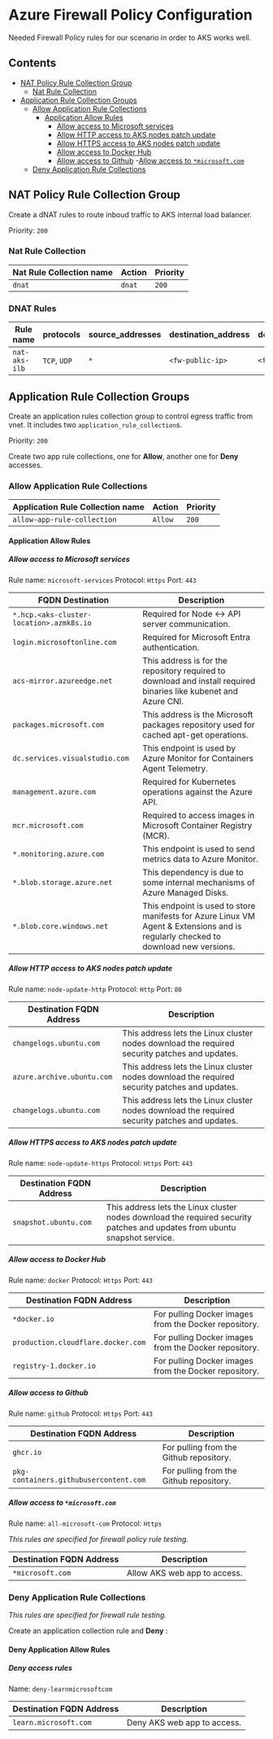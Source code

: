 # Azure Firewall Policy Configuration

Needed Firewall Policy rules for our scenario in order to AKS works well.

## Contents

- [NAT Policy Rule Collection Group](#nat-policy-rule-collection-group)
  - [Nat Rule Collection](#nat-rule-collection)
- [Application Rule Collection Groups](#application-rule-collection-groups)
  - [Allow Application Rule Collections](#allow-application-rule-collections)
    - [Application Allow Rules](#application-allow-rules)
      - [Allow access to Microsoft services](#allow-access-to-microsoft-services)
      - [Allow HTTP access to AKS nodes patch update](#allow-http-access-to-aks-nodes-patch-update)
      - [Allow HTTPS access to AKS nodes patch update](#allow-https-access-to-aks-nodes-patch-update)
      - [Allow access to Docker Hub](#allow-access-to-docker-hub)
      - [Allow access to Github](#allow-access-to-github)
      -[Allow access to `*microsoft.com`](#allow-access-to-microsoftcom)
  - [Deny Application Rule Collections](#deny-application-rule-collections)

## NAT Policy Rule Collection Group

Create a dNAT rules to route inboud traffic to AKS internal load balancer.

Priority: `200`

### Nat Rule Collection

| Nat Rule Collection name           | Action  | Priority     |
|------------------------------------|---------|------------|
| `dnat`                             |  `dnat`  | `200`       |

### DNAT Rules

| Rule name | protocols | source_addresses | destination_address  | destination_ports | translated_address | translated_port |
|----------|---------------|----------|--------|-----------|------------|------------|
| `nat-aks-ilb`  | `TCP`, `UDP`  | `*`  | `<fw-public-ip>` | `<fw-public-port>` | `<aks-ilb-private-ip>`   | `aks-ilb-port`  |

## Application Rule Collection Groups

Create an application rules collection group to control egress traffic from vnet. It includes two `application_rule_collection`s.

Priority: `200`

Create two app rule collections, one for __Allow__, another one for __Deny__ accesses.

### Allow Application Rule Collections

| Application Rule Collection name   | Action  | Priority     |
|------------------------------------|---------|------------|
| `allow-app-rule-collection`        |  `Allow`  | `200`       |

#### Application Allow Rules

##### Allow access to Microsoft services

Rule name: `microsoft-services`
Protocol: `Https`
Port: `443`

| FQDN Destination                   | Description         |
|------------------------------------|---------------------|
| `*.hcp.<aks-cluster-location>.azmk8s.io`  | Required for Node <-> API server communication. |
| `login.microsoftonline.com`        | Required for Microsoft Entra authentication. |
| `acs-mirror.azureedge.net`         | This address is for the repository required to download and install required binaries like kubenet and Azure CNI.|
| `packages.microsoft.com`           | This address is the Microsoft packages repository used for cached apt-get operations. |
| `dc.services.visualstudio.com`     | This endpoint is used by Azure Monitor for Containers Agent Telemetry. |
| `management.azure.com`             | Required for Kubernetes operations against the Azure API. |
| `mcr.microsoft.com`                | Required to access images in Microsoft Container Registry (MCR). |
| `*.monitoring.azure.com`           | This endpoint is used to send metrics data to Azure Monitor. |
| `*.blob.storage.azure.net` | This dependency is due to some internal mechanisms of Azure Managed Disks.   |
| `*.blob.core.windows.net`  | This endpoint is used to store manifests for Azure Linux VM Agent & Extensions and is regularly checked to download new versions. |

##### Allow HTTP access to AKS nodes patch update

Rule name: `node-update-http`
Protocol: `Http`
Port: `80`

| Destination FQDN Address           | Description                   |
|------------------------------------|------------------------------|
| `changelogs.ubuntu.com`            | This address lets the Linux cluster nodes download the required security patches and updates. |
| `azure.archive.ubuntu.com`         | This address lets the Linux cluster nodes download the required security patches and updates. |
| `changelogs.ubuntu.com`             | This address lets the Linux cluster nodes download the required security patches and updates. |

##### Allow HTTPS access to AKS nodes patch update

Rule name: `node-update-https`
Protocol: `Https`
Port: `443`

| Destination FQDN Address           | Description                   |
|------------------------------------|------------------------------|
| `snapshot.ubuntu.com`              |   This address lets the Linux cluster nodes download the required security patches and updates from ubuntu snapshot service. |

##### Allow access to Docker Hub

Rule name: `docker`
Protocol: `Https`
Port: `443`

| Destination FQDN Address           | Description                   |
|------------------------------------|------------------------------|
| `*docker.io`                       | For pulling Docker images from the Docker repository. |
| `production.cloudflare.docker.com` | For pulling Docker images from the Docker repository. |
| `registry-1.docker.io`             | For pulling Docker images from the Docker repository. |

##### Allow access to Github

Rule name: `github`
Protocol: `Https`
Port: `443`

| Destination FQDN Address           | Description                   |
|------------------------------------|------------------------------|
| `ghcr.io`                          | For pulling from the Github repository. |
| `pkg-containers.githubusercontent.com` | For pulling from the Github repository. |

##### Allow access to `*microsoft.com`

Rule name: `all-microsoft-com`
Protocol: `Https`

_This rules are specified for firewall policy rule testing._

| Destination FQDN Address           |Description          |
|------------------------------------|---------------------|
| `*microsoft.com`                   | Allow AKS web app to access. |

### Deny Application Rule Collections

_This rules are specified for firewall rule testing._

Create an application collection rule and __Deny__ :

#### Deny Application Allow Rules

##### Deny access rules

Name: `deny-learnmicrosoftcom`

| Destination FQDN Address         |Description                   |
|----------------------------------|------------------------------|
| `learn.microsoft.com`           | Deny AKS web app to access. |
